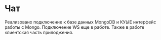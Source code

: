 # Чат

Реализовано подключение к базе данных MongoDB и КУЫЕ интерфейс работы с Mongo.
Подключение WS еще в работе. Также в работе клиентская часть прилоджения.

